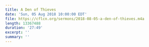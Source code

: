 ```yaml
---
title: A Den of Thieves
date: 'Sun, 05 Aug 2018 10:00:00 EDT'
file: https://cflcn.org/sermons/2018-08-05-a-den-of-thieves.m4a
length: 13367488
duration: '27:49'
excerpt: ''
summary: ''
---
```

